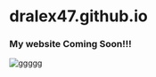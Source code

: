 # dralex47.github.io
### My website Coming Soon!!!
![ggggg](https://user-images.githubusercontent.com/34045802/39402315-6d429d5c-4b53-11e8-9d6a-42913d18a5d5.png)
